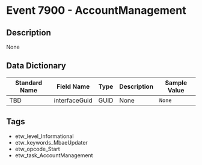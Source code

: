# Event 7900 - AccountManagement

## Description
None

## Data Dictionary
|Standard Name|Field Name|Type|Description|Sample Value|
|---|---|---|---|---|
|TBD|interfaceGuid|GUID|None|`None`|

## Tags
* etw_level_Informational
* etw_keywords_MbaeUpdater
* etw_opcode_Start
* etw_task_AccountManagement